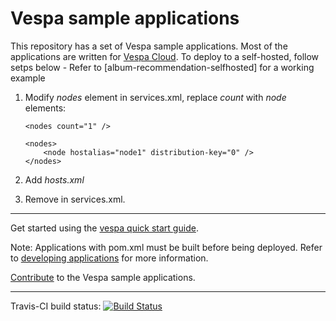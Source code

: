 <!-- Copyright 2017 Yahoo Holdings. Licensed under the terms of the Apache 2.0 license. See LICENSE in the project root. -->
# Vespa sample applications

This repository has a set of Vespa sample applications.
Most of the applications are written for [Vespa Cloud](http://cloud.vespa.ai).
To deploy to a self-hosted, follow setps below - 
Refer to [album-recommendation-selfhosted] for a working example

1.  Modify _nodes_ element in services.xml, replace _count_ with _node_ elements:
    ```
    <nodes count="1" />
    
    <nodes>
        <node hostalias="node1" distribution-key="0" />
    </nodes>
    ```

1.  Add _hosts.xml_

1.  Remove _<client-authorize />_ in services.xml. 

----

Get started using the [vespa quick start guide](https://cloud.vespa.ai/getting-started).

Note: Applications with pom.xml must be built before being deployed.
Refer to
[developing applications](http://docs.vespa.ai/documentation/jdisc/developing-applications.html#deploy)
for more information.

[Contribute](https://github.com/vespa-engine/vespa/blob/master/CONTRIBUTING.md)
to the Vespa sample applications.

----

Travis-CI build status: [![Build Status](https://travis-ci.org/vespa-engine/sample-apps.svg?branch=master)](https://travis-ci.org/vespa-engine/sample-apps)


